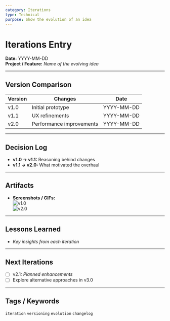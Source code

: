 ```yaml
---
category: Iterations
type: Technical
purpose: Show the evolution of an idea
---
```


# Iterations Entry

**Date:** YYYY-MM-DD  
**Project / Feature:** _Name of the evolving idea_

---

## Version Comparison
| Version | Changes                     | Date       |
| ------- | --------------------------- | ---------- |
| v1.0    | Initial prototype           | YYYY-MM-DD |
| v1.1    | UX refinements              | YYYY-MM-DD |
| v2.0    | Performance improvements    | YYYY-MM-DD |

---

## Decision Log
- **v1.0 → v1.1:** Reasoning behind changes  
- **v1.1 → v2.0:** What motivated the overhaul

---

## Artifacts
- **Screenshots / GIFs:**  
  ![v1.0](path/to/v1.0.png)  
  ![v2.0](path/to/v2.0.png)  

---

## Lessons Learned
- _Key insights from each iteration_

---

## Next Iterations
- [ ] v2.1: _Planned enhancements_  
- [ ] Explore alternative approaches in v3.0

---

## Tags / Keywords
`iteration` `versioning` `evolution` `changelog`
